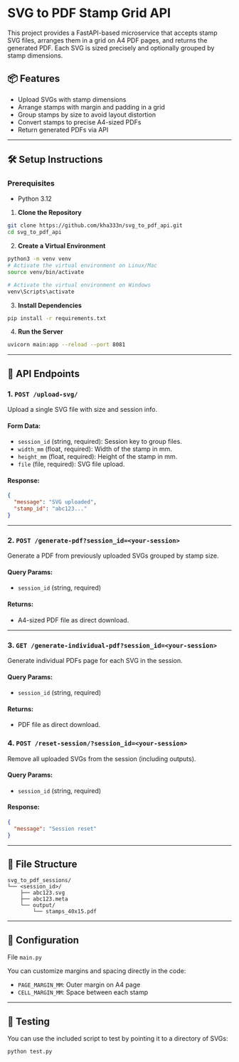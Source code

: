 # SVG to PDF Stamp Grid API

This project provides a FastAPI-based microservice that accepts stamp SVG files, arranges them in a grid on A4 PDF
pages, and returns the generated PDF. Each SVG is sized precisely and optionally grouped by stamp dimensions.

## 📦 Features

- Upload SVGs with stamp dimensions
- Arrange stamps with margin and padding in a grid
- Group stamps by size to avoid layout distortion
- Convert stamps to precise A4-sized PDFs
- Return generated PDFs via API

---

## 🛠️ Setup Instructions

### Prerequisites

- Python 3.12

1. **Clone the Repository**

```bash
git clone https://github.com/kha333n/svg_to_pdf_api.git
cd svg_to_pdf_api
```

2. **Create a Virtual Environment**

```bash
python3 -m venv venv
# Activate the virtual environment on Linux/Mac
source venv/bin/activate

# Activate the virtual environment on Windows
venv\Scripts\activate
```

3. **Install Dependencies**

```bash
pip install -r requirements.txt
```

4. **Run the Server**

```bash
uvicorn main:app --reload --port 8081
```

---

## 🔌 API Endpoints

### 1. `POST /upload-svg/`

Upload a single SVG file with size and session info.

#### Form Data:

- `session_id` (string, required): Session key to group files.
- `width_mm` (float, required): Width of the stamp in mm.
- `height_mm` (float, required): Height of the stamp in mm.
- `file` (file, required): SVG file upload.

#### Response:

```json
{
  "message": "SVG uploaded",
  "stamp_id": "abc123..."
}
```

---

### 2. `POST /generate-pdf?session_id=<your-session>`

Generate a PDF from previously uploaded SVGs grouped by stamp size.

#### Query Params:

- `session_id` (string, required)

#### Returns:

- A4-sized PDF file as direct download.

---

### 3. `GET /generate-individual-pdf?session_id=<your-session>`

Generate individual PDFs page for each SVG in the session.

#### Query Params:

- `session_id` (string, required)

#### Returns:

- PDF file as direct download.

### 4. `POST /reset-session/?session_id=<your-session>`

Remove all uploaded SVGs from the session (including outputs).

#### Query Params:

- `session_id` (string, required)

#### Response:

```json
{
  "message": "Session reset"
}
```

---

## 📁 File Structure

```
svg_to_pdf_sessions/
└── <session_id>/
    ├── abc123.svg
    ├── abc123.meta
    └── output/
        └── stamps_40x15.pdf
```

---

## 📏 Configuration

File `main.py`

You can customize margins and spacing directly in the code:

- `PAGE_MARGIN_MM`: Outer margin on A4 page
- `CELL_MARGIN_MM`: Space between each stamp

---

## 🧪 Testing

You can use the included script to test by pointing it to a directory of SVGs:

```bash
python test.py
```